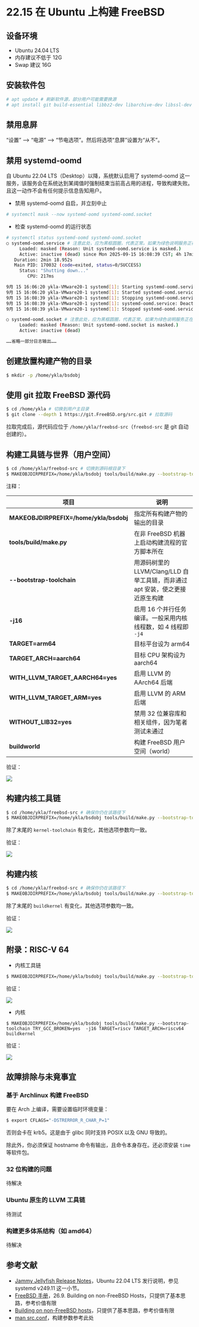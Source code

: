 # 22.15 在 Ubuntu 上构建 FreeBSD

## 设备环境

- Ubuntu 24.04 LTS
- 内存建议不低于 12G
- Swap 建议 16G

## 安装软件包

```sh
# apt update # 刷新软件源，部分用户可能需要换源
# apt install git build-essential libbz2-dev libarchive-dev libssl-dev flex # 安装构建所需软件包和库
```

## 禁用息屏

“设置” ——> “电源” ——> “节电选项”。然后将选项“息屏”设置为“从不”。

## 禁用 systemd-oomd

自 Ubuntu 22.04 LTS（Desktop）以降，系统默认启用了 systemd-oomd 这一服务，该服务会在系统达到某阈值时强制结束当前高占用的进程，导致构建失败。且这一动作不会有任何提示信息告知用户。

- 禁用 systemd-oomd 自启，并立刻中止

```sh
# systemctl mask --now systemd-oomd systemd-oomd.socket
```

- 检查 systemd-oomd 的运行状态

```sh
# systemctl status systemd-oomd systemd-oomd.socket
○ systemd-oomd.service # 注意此处，应为黑框圆圈，代表正常。如果为绿色说明服务正在运行
     Loaded: masked (Reason: Unit systemd-oomd.service is masked.)
     Active: inactive (dead) since Mon 2025-09-15 16:08:39 CST; 4h 17min ago
   Duration: 2min 18.952s
   Main PID: 170032 (code=exited, status=0/SUCCESS)
     Status: "Shutting down..."
        CPU: 217ms

9月 15 16:06:20 ykla-VMware20-1 systemd[1]: Starting systemd-oomd.service - Userspace Out-Of-Memory (OOM) Killer...
9月 15 16:06:20 ykla-VMware20-1 systemd[1]: Started systemd-oomd.service - Userspace Out-Of-Memory (OOM) Killer.
9月 15 16:08:39 ykla-VMware20-1 systemd[1]: Stopping systemd-oomd.service - Userspace Out-Of-Memory (OOM) Killer...
9月 15 16:08:39 ykla-VMware20-1 systemd[1]: systemd-oomd.service: Deactivated successfully.
9月 15 16:08:39 ykla-VMware20-1 systemd[1]: Stopped systemd-oomd.service - Userspace Out-Of-Memory (OOM) Killer.

○ systemd-oomd.socket # 注意此处，应为黑框圆圈，代表正常。如果为绿色说明服务正在运行
     Loaded: masked (Reason: Unit systemd-oomd.socket is masked.)
     Active: inactive (dead)

……省略一部分日志输出……
```


## 创建放置构建产物的目录

```sh
$ mkdir -p /home/ykla/bsdobj 
```

## 使用 git 拉取 FreeBSD 源代码

```sh
$ cd /home/ykla # 切换到用户主目录
$ git clone --depth 1 https://git.FreeBSD.org/src.git # 拉取源码
```

拉取完成后，源代码应位于 `/home/ykla/freebsd-src`（`freebsd-src` 是 git 自动创建的）。

## 构建工具链与世界（用户空间）

```sh
$ cd /home/ykla/freebsd-src # 切换到源码根目录下
$ MAKEOBJDIRPREFIX=/home/ykla/bsdobj tools/build/make.py --bootstrap-toolchain -j16 TARGET=arm64 TARGET_ARCH=aarch64 WITH_LLVM_TARGET_AARCH64=yes WITH_LLVM_TARGET_ARM=yes WITHOUT_LIB32=yes buildworld # 虽然很长，但这是一行！下同。
```

注释：

| 项目                                     | 说明                           |
| -------------------------------------- | ---------------------------- |
| **MAKEOBJDIRPREFIX=/home/ykla/bsdobj** | 指定所有构建产物的输出的目录     |
| **tools/build/make.py**                | 在非 FreeBSD 机器上启动构建流程的官方脚本所在   |
| **--bootstrap-toolchain**              | 用源码树里的 LLVM/Clang/LLD 自举工具链，而非通过 apt 安装，使之更接近原生构建 |
| **-j16**                               | 启用 16 个并行任务编译。一般采用内核线程数，如 4 线程即 `-j4`      |
| **TARGET=arm64**                       | 目标平台设为 arm64           |
| **TARGET\_ARCH=aarch64**               | 目标 CPU 架构设为 aarch64         |
| **WITH\_LLVM\_TARGET\_AARCH64=yes**    | 启用 LLVM 的 AArch64 后端     |
| **WITH\_LLVM\_TARGET\_ARM=yes**        | 启用 LLVM 的 ARM 后端         |
| **WITHOUT\_LIB32=yes**                 | 禁用 32 位兼容库和相关组件，因为笔者测试未通过             |
| **buildworld**                         | 构建 FreeBSD 用户空间（world）      |


验证：

![](../.gitbook/assets/Ubuntu-fb-wo.png)

## 构建内核工具链

```sh
$ cd /home/ykla/freebsd-src # 确保你仍在该路径下
$ MAKEOBJDIRPREFIX=/home/ykla/bsdobj tools/build/make.py --bootstrap-toolchain -j16 TARGET=arm64 TARGET_ARCH=aarch64 WITH_LLVM_TARGET_AARCH64=yes WITH_LLVM_TARGET_ARM=yes WITHOUT_LIB32=yes kernel-toolchain
```

除了末尾的 `kernel-toolchain` 有变化，其他选项参数均一致。

验证：

![](../.gitbook/assets/Ubuntu-fb-to.png)

## 构建内核

```sh
$ cd /home/ykla/freebsd-src # 确保你仍在该路径下
$ MAKEOBJDIRPREFIX=/home/ykla/bsdobj tools/build/make.py --bootstrap-toolchain -j16 TARGET=arm64 TARGET_ARCH=aarch64 WITH_LLVM_TARGET_AARCH64=yes WITH_LLVM_TARGET_ARM=yes WITHOUT_LIB32=yes buildkernel
```

除了末尾的 `buildkernel` 有变化，其他选项参数均一致。

验证：

![](../.gitbook/assets/Ubuntu-fb-ke.png)

## 附录：RISC-V 64

- 内核工具链

```sh
$ MAKEOBJDIRPREFIX=/home/ykla/bsdobj tools/build/make.py --bootstrap-toolchain TRY_GCC_BROKEN=yes  -j16 TARGET=riscv TARGET_ARCH=riscv64  kernel-toolchain
```

验证：

![](../.gitbook/assets/Ubuntu-fb-to-ri.png)

- 内核

```
$ MAKEOBJDIRPREFIX=/home/ykla/bsdobj tools/build/make.py --bootstrap-toolchain TRY_GCC_BROKEN=yes  -j16 TARGET=riscv TARGET_ARCH=riscv64  buildkernel
```

验证：

![](../.gitbook/assets/Ubuntu-fb-ke-ri.png)

## 故障排除与未竟事宜

### 基于 Archlinux 构建 FreeBSD

要在 Arch 上编译，需要设置临时环境变量：

```sh
$ export CFLAGS="-DSTRERROR_R_CHAR_P=1"
```

否则会卡在 krb5。这是由于 glibc 同时支持 POSIX 以及 GNU 导致的。

除此外，你必须保证 hostname 命令有输出，且命令本身存在。还必须安装 `time` 等软件包。

### 32 位构建的问题

待解决

### Ubuntu 原生的 LLVM 工具链

待测试

### 构建更多体系结构（如 amd64）

待解决

## 参考文献

- [Jammy Jellyfish Release Notes](https://discourse.ubuntu.com/t/jammy-jellyfish-release-notes/24668)，Ubuntu 22.04 LTS 发行说明，参见 systemd v249.11 这一小节。
- [FreeBSD 手册](https://docs.freebsd.org/en/books/handbook/cutting-edge/#building-on-non-freebsd-hosts)，26.9. Building on non-FreeBSD Hosts，只提供了基本思路，参考价值有限
- [Building on non-FreeBSD hosts](https://wiki.freebsd.org/BuildingOnNonFreeBSD)，只提供了基本思路，参考价值有限
- [man src.conf](https://man.freebsd.org/cgi/man.cgi?src.conf)，构建参数参考此处
